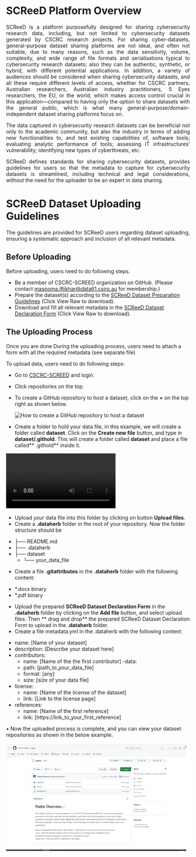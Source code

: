 # SCReeD Platform Overview 

<p align="justify">
SCReeD is a platform purposefully designed for sharing cybersecurity research data, including, but not limited to cybersecurity datasets generated by CSCRC research projects. For sharing cyber-datasets, general-purpose dataset sharing platforms are not ideal, and often not suitable, due to many reasons, such as the data sensitivity, volume, complexity, and wide range of file formats and serialisations typical to cybersecurity research datasets; also they can be authentic, synthetic, or hybrid, with different potential applications. In addition, a variety of audiences should be considered when sharing cybersecurity datasets, and all these require different levels of access, whether for CSCRC partners, Australian researchers, Australian industry practitioners, 5 Eyes researchers, the EU, or the world, which makes access control crucial in this application—compared to having only the option to share datasets with the general public, which is what many general-purpose/domain-independent dataset sharing platforms focus on.
</p>

<p align="justify">
The data captured in cybersecurity research datasets can be beneficial not only to the academic community, but also the industry in terms of adding new functionalities to, and test existing capabilities of, software tools; evaluating analytic performance of tools; assessing IT infrastructures’ vulnerability; identifying new types of cyberthreats, etc.
</p>

<p align="justify">
SCReeD defines standards for sharing cybersecurity datasets, provides guidelines for users so that the metadata to capture for cybersecurity datasets is streamlined, including technical and legal considerations, without the need for the uploader to be an expert in data sharing.
</p>

# SCReeD Dataset Uploading Guidelines  
<p align="justify">
The guidelines are provided for SCReeD users regarding dataset uploading, ensuring a systematic approach and inclusion of all relevant metadata. 
</p>

## Before Uploading
Before uploading, users need to do following steps.

* Be a member of CSCRC-SCREED organization on GitHub. (Please contact masooma.iftikhar@data61.csiro.au for membership.)
* Prepare the dataset(s) according to the [SCReeD Dataset Preparation Guidelines](https://github.com/CSCRC-SCREED/cscrc-screed.github.io/blob/main/assets/docs/SCReeD%20Dataset%20Preparation%20Guidelines.docx) (Click View Raw to download).
* Download and fill all relevant metadata in the [SCReeD Dataset Declaration Form](https://github.com/CSCRC-SCREED/cscrc-screed.github.io/blob/main/assets/docs/SCReeD%20Dataset%20Declaration%20Form.docx) (Click View Raw to download).

## The Uploading Process
Once you are done During the uploading process, users need to attach a form with all the required metadata (see separate file)

To upload data, users need to do following steps:
* Go to [CSCRC-SCREED](https://github.com/CSCRC-SCREED) and login.
* Click repositories on the top.
* To create a GitHub repository to host a dataset, click on the **+** on the top right as shown below.
  
  ![How to create a GitHub repository to host a dataset](https://dataherb.github.io/assets/videos/dataherb-demo-ufo-create-new-repo.gif)
  
* Create a folder to hold your data file, in this example, we will create a folder called **dataset**. Click on the **Create new file** button, and type in **dataset/.githold**. This will create a folder called **dataset** and place a file called** .githold** inside it.
  
 ![How to upload data files](/assets/videos/dataherb-demo-ufo-upload-datafile-1.mp4)
  
* Upload your data file into this folder by clicking on button **Upload files**.
*	Create a **.dataherb** folder in the root of your repository. Now the folder structure should be
  
  - ├── README.md
  - ├── .dataherb
  - ├── dataset
    - └── your_data_file

*	Create a file **.gitattributes** in the **.dataherb** folder with the following content:
  
  - *.docx    binary
  - *.pdf     binary

*	Upload the prepared **SCReeD Dataset Declaration Form** in the **.dataherb** folder by clicking on the **Add file** button, and select upload files. Then ** drag and drop** the prepared SCReeD Dataset Declaration Form to upload in the **.dataherb** folder.
*	Create a file metadata.yml in the .dataherb with the following content:
  
  - name: [Name of your dataset]
  - description: [Describe your dataset here]
  - contributors:
    - name: [Name of the the first contributor]
  -data:
    - path: [path_to_your_data_file]
    - format: [any]
    - size: [size of your data file]
  - license:
    - name: [Name of the license of the dataset]
    - link: [Link to the license page]
  - references:
    - name: [Name of the first reference]
    - link: [https://link_to_your_first_reference]

•	Now the uploaded process is complete, and you can view your dataset repositories as shown in the below example.

![Example Repo](/assets/imgs/example.png)











